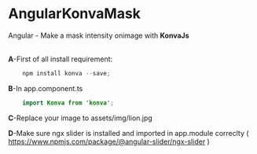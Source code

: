 # AngularKonvaMask
Angular - Make a mask intensity onimage with <b>KonvaJs</b><br><br>




<b>A</b>-First of all install requirement:
```swift
    npm install konva --save;
```    
<b>B</b>-In app.component.ts

```swift
    import Konva from 'konva';
```    
<b>C</b>-Replace your image to assets/img/lion.jpg    

<b>D</b>-Make sure ngx slider is installed and imported in app.module correclty ( https://www.npmjs.com/package/@angular-slider/ngx-slider )    



